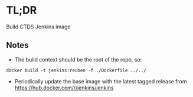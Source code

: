 # TL;DR

Build CTDS Jenkins image

## Notes

* The build context should be the root of the repo, so:

```
docker build -t jenkins:reuben -f ./Dockerfile ../../
```

* Periodically update the base image with the latest tagged release from https://hub.docker.com/r/jenkins/jenkins
